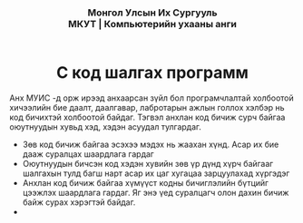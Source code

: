 <center>
<h3>
Монгол Улсын Их Сургууль
<br> 
МКУТ | Компьютерийн ухааны анги
<br>
<br>
</h3>

# С код шалгах программ
</center>

<p>
 Анх МУИС -д орж ирээд анхаарсан зүйл бол програмчлалтай холбоотой хичээлийн бие даалт, даалгавар, лабротарын ажлын голлох хэлбэр нь код бичихтэй холбоотой байдаг. Тэгвэл анхлан код бичиж сурч байгаа оюутнуудын хувьд хэд, хэдэн асуудал тулгардаг.
 <ul>
 <li>Зөв код бичиж байгаа эсэхээ мэдэх нь жаахан хүнд. Асар их бие дааж суралцах шаардлага гардаг</li>
 <li>Оюутнуудын бичсэн код хэдэн хувийн зөв үр дүнд хүрч байгааг шалгахын тулд багш нарт асар их цаг хугацаа зарцуулахад хүргэдэг</li>
 <li>Анхлан код бичиж байгаа хүмүүст кодны бичиглэлийн бүтцийг цээжлэх шаардлага гардаг. Яг энэ үед суралцагч олон дахин бичиж байж сурах хэрэгтэй байдаг.</li>
 <li></li>

 </ul>
</p>
